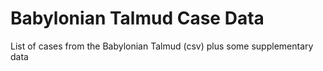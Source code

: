 # Babylonian Talmud Case Data
List of cases from the Babylonian Talmud (csv) plus some supplementary data
